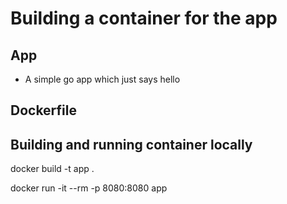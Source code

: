 # Building a container for the app

## App

- A simple go app which just says hello

## Dockerfile


## Building and running container locally

docker build -t app .

docker run -it --rm -p 8080:8080 app